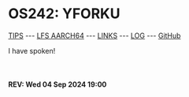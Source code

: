 ---
---

# OS242: YFORKU

[TIPS](TIPS/) --- [LFS AARCH64](LFS/) --- [LINKS](LINKS/) --- [LOG](TXT/mylog.txt) --- [GitHub](https://github.com/yforku/os242/)

I have spoken!

<br><b>
#### REV: Wed 04 Sep 2024 19:00
<br>
